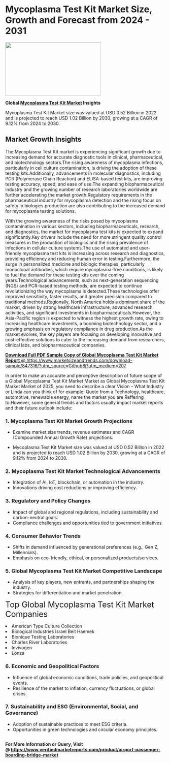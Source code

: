 <H1>Mycoplasma Test Kit Market Size, Growth and Forecast from 2024 - 2031</H1><img class="aligncenter size-medium wp-image-584254" src="https://thirdeyenews.in/wp-content/uploads/2024/09/Global-Market-Research-300x168.jpeg" alt="" width="300" height="168" /><p><strong>Global&nbsp;<a href="https://www.marketsizeandtrends.com/download-sample/847316/?utm_source=Github8j?utm_medium=207">Mycoplasma Test Kit Market</a> Insights</strong></p><p>Mycoplasma Test Kit Market size was valued at USD 0.52 Billion in 2022 and is projected to reach USD 1.02 Billion by 2030, growing at a CAGR of 9.12% from 2024 to 2030.</p><p><h2>Market Growth Insights</h2> <p>The Mycoplasma Test Kit market is experiencing significant growth due to increasing demand for accurate diagnostic tools in clinical, pharmaceutical, and biotechnology sectors.The rising awareness of mycoplasma infections, particularly in cell culture contamination, is driving the adoption of these testing kits.Additionally, advancements in molecular diagnostics, including PCR (Polymerase Chain Reaction) and ELISA-based test kits, are improving testing accuracy, speed, and ease of use.The expanding biopharmaceutical industry and the growing number of research laboratories worldwide are further accelerating the market growth.Regulatory requirements in the pharmaceutical industry for mycoplasma detection and the rising focus on safety in biologics production are also contributing to the increased demand for mycoplasma testing solutions.</p> <p><a href="#"></a></p> <p>With the growing awareness of the risks posed by mycoplasma contamination in various sectors, including biopharmaceuticals, research, and diagnostics, the market for mycoplasma test kits is expected to expand significantly.Key drivers include the need for more stringent quality control measures in the production of biologics and the rising prevalence of infections in cellular culture systems.The use of automated and user-friendly mycoplasma test kits is increasing across research and diagnostics, providing efficiency and reducing human error in testing.Furthermore, the surge in personalized medicine and biologic therapies, particularly monoclonal antibodies, which require mycoplasma-free conditions, is likely to fuel the demand for these testing kits over the coming years.Technological advancements, such as next-generation sequencing (NGS) and PCR-based testing methods, are expected to continue revolutionizing the way mycoplasma is detected.These technologies offer improved sensitivity, faster results, and greater precision compared to traditional methods.Regionally, North America holds a dominant share of the market, driven by strong healthcare infrastructure, advanced research activities, and significant investments in biopharmaceuticals.However, the Asia-Pacific region is expected to witness the highest growth rate, owing to increasing healthcare investments, a booming biotechnology sector, and a growing emphasis on regulatory compliance in drug production.As the market evolves, the key players are focusing on developing innovative and cost-effective solutions to cater to the increasing demand from researchers, clinical labs, and biopharmaceutical companies.</p> <p><a href="#"></p><p><span class=""><strong>Download Full PDF Sample Copy of Global Mycoplasma Test Kit Market Report</strong> @ <a href="https://www.marketsizeandtrends.com/download-sample/847316/?utm_source=Github8j?utm_medium=207" target="_blank">https://www.marketsizeandtrends.com/download-sample/847316/?utm_source=Github8j?utm_medium=207</a></span></p><p>In order to make an accurate and perceptive description of future scope of a Global&nbsp;Mycoplasma Test Kit Market Market as Global&nbsp;Mycoplasma Test Kit Market Market of 2025, you need to describe a clear Vision &ndash; What Industry or Linda can you think of for example: Quote from a Technology, healthcare, automotive, renewable energy, name the market you are Reffering to.However, some general trends and factors usually impact market reports and their future outlook include:</p><h3>1.&nbsp;<strong>Mycoplasma Test Kit Market Growth Projections</strong></h3><ul><li>Examine market size trends, revenue estimates and CAGR (Compounded Annual Growth Rate) projections.</li><li><p>Mycoplasma Test Kit Market size was valued at USD 0.52 Billion in 2022 and is projected to reach USD 1.02 Billion by 2030, growing at a CAGR of 9.12% from 2024 to 2030.</p></li></ul><h3>2.&nbsp;<strong>Mycoplasma Test Kit Market Technological Advancements</strong></h3><ul><li>Integration of AI, IoT, blockchain, or automation in the industry.</li><li>Innovations driving cost reductions or improving efficiency.</li></ul><h3>3.&nbsp;<strong>Regulatory and Policy Changes</strong></h3><ul><li>Impact of global and regional regulations, including sustainability and carbon-neutral goals.</li><li>Compliance challenges and opportunities tied to government initiatives.</li></ul><h3>4.&nbsp;<strong>Consumer Behavior Trends</strong></h3><ul><li>Shifts in demand influenced by generational preferences (e.g., Gen Z, Millennials).</li><li>Emphasis on eco-friendly, ethical, or personalized products/services.</li></ul><h3>5.&nbsp;<strong>Global Mycoplasma Test Kit Market Competitive Landscape</strong></h3><ul><li>Analysis of key players, new entrants, and partnerships shaping the industry.</li><li>Strategies for differentiation and market penetration.</li></ul><p data-pm-slice="1 1 []"><span style="color: inherit; font-family: inherit; font-size: 25px;">Top Global Mycoplasma Test Kit Market Companies</span></p><div class="" data-test-id=""><p><li>American Type Culture Collection</li><li> Biological Industries Israel Beit Haemek</li><li> Bionique Testing Laboratories</li><li> Charles River Laboratories</li><li> Invivogen</li><li> Lonza</li></p></div><h3>6.&nbsp;<strong>Economic and Geopolitical Factors</strong></h3><ul><li>Influence of global economic conditions, trade policies, and geopolitical events.</li><li>Resilience of the market to inflation, currency fluctuations, or global crises.</li></ul><h3>7.&nbsp;<strong>Sustainability and ESG (Environmental, Social, and Governance)</strong></h3><ul><li>Adoption of sustainable practices to meet ESG criteria.</li><li>Opportunities in green technologies and circular economy principles.</li></ul><h2><strong style="font-size: 14px;">For More Information or Query, Visit @&nbsp;</strong><a style="background-color: #ffffff; font-size: 14px;" href="https://www.marketsizeandtrends.com/report/mycoplasma-test-kit-market/" target="_blank">https://www.verifiedmarketreports.com/product/airport-passenger-boarding-bridge-market</a></h2>